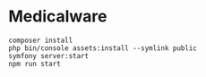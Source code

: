 # Medicalware

```shell
composer install
php bin/console assets:install --symlink public
symfony server:start
npm run start
```
